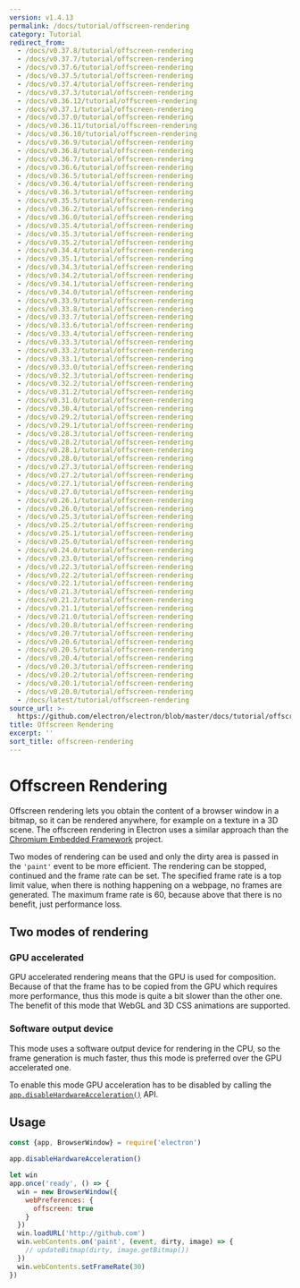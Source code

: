 ```yaml
---
version: v1.4.13
permalink: /docs/tutorial/offscreen-rendering
category: Tutorial
redirect_from:
  - /docs/v0.37.8/tutorial/offscreen-rendering
  - /docs/v0.37.7/tutorial/offscreen-rendering
  - /docs/v0.37.6/tutorial/offscreen-rendering
  - /docs/v0.37.5/tutorial/offscreen-rendering
  - /docs/v0.37.4/tutorial/offscreen-rendering
  - /docs/v0.37.3/tutorial/offscreen-rendering
  - /docs/v0.36.12/tutorial/offscreen-rendering
  - /docs/v0.37.1/tutorial/offscreen-rendering
  - /docs/v0.37.0/tutorial/offscreen-rendering
  - /docs/v0.36.11/tutorial/offscreen-rendering
  - /docs/v0.36.10/tutorial/offscreen-rendering
  - /docs/v0.36.9/tutorial/offscreen-rendering
  - /docs/v0.36.8/tutorial/offscreen-rendering
  - /docs/v0.36.7/tutorial/offscreen-rendering
  - /docs/v0.36.6/tutorial/offscreen-rendering
  - /docs/v0.36.5/tutorial/offscreen-rendering
  - /docs/v0.36.4/tutorial/offscreen-rendering
  - /docs/v0.36.3/tutorial/offscreen-rendering
  - /docs/v0.35.5/tutorial/offscreen-rendering
  - /docs/v0.36.2/tutorial/offscreen-rendering
  - /docs/v0.36.0/tutorial/offscreen-rendering
  - /docs/v0.35.4/tutorial/offscreen-rendering
  - /docs/v0.35.3/tutorial/offscreen-rendering
  - /docs/v0.35.2/tutorial/offscreen-rendering
  - /docs/v0.34.4/tutorial/offscreen-rendering
  - /docs/v0.35.1/tutorial/offscreen-rendering
  - /docs/v0.34.3/tutorial/offscreen-rendering
  - /docs/v0.34.2/tutorial/offscreen-rendering
  - /docs/v0.34.1/tutorial/offscreen-rendering
  - /docs/v0.34.0/tutorial/offscreen-rendering
  - /docs/v0.33.9/tutorial/offscreen-rendering
  - /docs/v0.33.8/tutorial/offscreen-rendering
  - /docs/v0.33.7/tutorial/offscreen-rendering
  - /docs/v0.33.6/tutorial/offscreen-rendering
  - /docs/v0.33.4/tutorial/offscreen-rendering
  - /docs/v0.33.3/tutorial/offscreen-rendering
  - /docs/v0.33.2/tutorial/offscreen-rendering
  - /docs/v0.33.1/tutorial/offscreen-rendering
  - /docs/v0.33.0/tutorial/offscreen-rendering
  - /docs/v0.32.3/tutorial/offscreen-rendering
  - /docs/v0.32.2/tutorial/offscreen-rendering
  - /docs/v0.31.2/tutorial/offscreen-rendering
  - /docs/v0.31.0/tutorial/offscreen-rendering
  - /docs/v0.30.4/tutorial/offscreen-rendering
  - /docs/v0.29.2/tutorial/offscreen-rendering
  - /docs/v0.29.1/tutorial/offscreen-rendering
  - /docs/v0.28.3/tutorial/offscreen-rendering
  - /docs/v0.28.2/tutorial/offscreen-rendering
  - /docs/v0.28.1/tutorial/offscreen-rendering
  - /docs/v0.28.0/tutorial/offscreen-rendering
  - /docs/v0.27.3/tutorial/offscreen-rendering
  - /docs/v0.27.2/tutorial/offscreen-rendering
  - /docs/v0.27.1/tutorial/offscreen-rendering
  - /docs/v0.27.0/tutorial/offscreen-rendering
  - /docs/v0.26.1/tutorial/offscreen-rendering
  - /docs/v0.26.0/tutorial/offscreen-rendering
  - /docs/v0.25.3/tutorial/offscreen-rendering
  - /docs/v0.25.2/tutorial/offscreen-rendering
  - /docs/v0.25.1/tutorial/offscreen-rendering
  - /docs/v0.25.0/tutorial/offscreen-rendering
  - /docs/v0.24.0/tutorial/offscreen-rendering
  - /docs/v0.23.0/tutorial/offscreen-rendering
  - /docs/v0.22.3/tutorial/offscreen-rendering
  - /docs/v0.22.2/tutorial/offscreen-rendering
  - /docs/v0.22.1/tutorial/offscreen-rendering
  - /docs/v0.21.3/tutorial/offscreen-rendering
  - /docs/v0.21.2/tutorial/offscreen-rendering
  - /docs/v0.21.1/tutorial/offscreen-rendering
  - /docs/v0.21.0/tutorial/offscreen-rendering
  - /docs/v0.20.8/tutorial/offscreen-rendering
  - /docs/v0.20.7/tutorial/offscreen-rendering
  - /docs/v0.20.6/tutorial/offscreen-rendering
  - /docs/v0.20.5/tutorial/offscreen-rendering
  - /docs/v0.20.4/tutorial/offscreen-rendering
  - /docs/v0.20.3/tutorial/offscreen-rendering
  - /docs/v0.20.2/tutorial/offscreen-rendering
  - /docs/v0.20.1/tutorial/offscreen-rendering
  - /docs/v0.20.0/tutorial/offscreen-rendering
  - /docs/latest/tutorial/offscreen-rendering
source_url: >-
  https://github.com/electron/electron/blob/master/docs/tutorial/offscreen-rendering.md
title: Offscreen Rendering
excerpt: ''
sort_title: offscreen-rendering
---
```

# Offscreen Rendering

Offscreen rendering lets you obtain the content of a browser window in a bitmap, so it can be rendered anywhere, for example on a texture in a 3D scene. The offscreen rendering in Electron uses a similar approach than the [Chromium Embedded Framework](https://bitbucket.org/chromiumembedded/cef) project.

Two modes of rendering can be used and only the dirty area is passed in the `'paint'` event to be more efficient. The rendering can be stopped, continued and the frame rate can be set. The specified frame rate is a top limit value, when there is nothing happening on a webpage, no frames are generated. The maximum frame rate is 60, because above that there is no benefit, just performance loss.

## Two modes of rendering

### GPU accelerated

GPU accelerated rendering means that the GPU is used for composition. Because of that the frame has to be copied from the GPU which requires more performance, thus this mode is quite a bit slower than the other one. The benefit of this mode that WebGL and 3D CSS animations are supported.

### Software output device

This mode uses a software output device for rendering in the CPU, so the frame generation is much faster, thus this mode is preferred over the GPU accelerated one.

To enable this mode GPU acceleration has to be disabled by calling the [`app.disableHardwareAcceleration()`]({{site.baseurl}}/docs/api/app#appdisablehardwareacceleration) API.

## Usage

```javascript
const {app, BrowserWindow} = require('electron')

app.disableHardwareAcceleration()

let win
app.once('ready', () => {
  win = new BrowserWindow({
    webPreferences: {
      offscreen: true
    }
  })
  win.loadURL('http://github.com')
  win.webContents.on('paint', (event, dirty, image) => {
    // updateBitmap(dirty, image.getBitmap())
  })
  win.webContents.setFrameRate(30)
})
```
